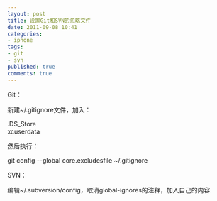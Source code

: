 ```yaml
---
layout: post
title: 设置Git和SVN的忽略文件
date: 2011-09-08 10:41
categories:
- iphone
tags:
- git
- svn
published: true
comments: true
---
```

Git：

新建~/.gitignore文件，加入：

.DS_Store  
xcuserdata

然后执行：

git config --global core.excludesfile ~/.gitignore

SVN：

编辑~/.subversion/config，取消global-ignores的注释，加入自己的内容
